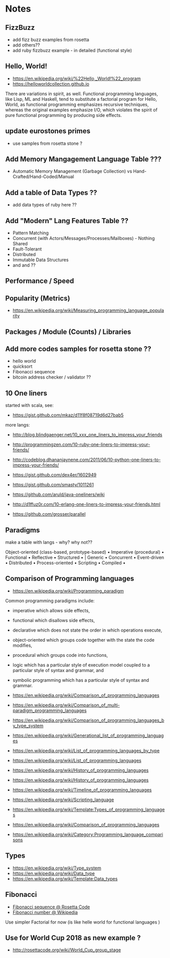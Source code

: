 # Notes


## FizzBuzz

- add fizz buzz examples from rosetta
- add others??
- add ruby fizzbuzz example - in detailed (functional style)

## Hello, World!

- https://en.wikipedia.org/wiki/%22Hello,_World!%22_program
- https://helloworldcollection.github.io

There are variations in spirit, as well. Functional programming languages, like Lisp, ML and Haskell, tend to substitute a factorial program for Hello, World, as functional programming emphasizes recursive techniques, whereas the original examples emphasize I/O, which violates the spirit of pure functional programming by producing side effects.

## update eurostones primes

- use samples from rosetta stone ?



## Add Memory Mangagement Language Table ???

- Automatic Memory Management (Garbage Collection) vs Hand-Crafted/Hand-Coded/Manual


## Add a table of Data Types ??

- add data types of ruby here ??




## Add "Modern" Lang Features Table ??

- Pattern Matching
- Concurrent (with Actors/Messages/Processes/Mailboxes) - Nothing Shared
- Fault-Tolerant
- Distributed
- Immutable Data Structures
- and and ??


## Performance / Speed

## Popularity (Metrics)

- https://en.wikipedia.org/wiki/Measuring_programming_language_popularity


## Packages / Module (Counts) / Libraries


## Add more codes samples for rosetta stone ??

- hello world
- quicksort
- Fibonacci sequence
- bitcoin address checker / validator ??



## 10 One liners

started with scala, see:

- https://gist.github.com/mkaz/d11f8f08719d6d27bab5

more langs:

- http://blog.blindgaenger.net/10_xxx_one_liners_to_impress_your_friends
- http://programmingzen.com/10-ruby-one-liners-to-impress-your-friends/
- http://codeblog.dhananjaynene.com/2011/06/10-python-one-liners-to-impress-your-friends/
- https://gist.github.com/dex4er/1602949
- https://gist.github.com/smasty/1011261
- https://github.com/aruld/java-oneliners/wiki
- http://d1ffuz0r.com/10-erlang-one-liners-to-impress-your-friends.html



- https://github.com/grosser/parallel



## Paradigms

make a table with langs - why? why not??

Object-oriented (class-based, prototype-based) •
Imperative (procedural) •
Functional •
Reflective •
Structured •                                  |
Generic •
Concurrent •
Event-driven •
Distributed •
Process-oriented •
Scripting •
Compiled •


## Comparison of Programming languages

- https://en.wikipedia.org/wiki/Programming_paradigm

Common programming paradigms include:

- imperative which allows side effects,
- functional which disallows side effects,
- declarative which does not state the order in which operations execute,
- object-oriented which groups code together with the state the code modifies,
- procedural which groups code into functions,
- logic which has a particular style of execution model coupled to a particular style of syntax and grammar, and
- symbolic programming which has a particular style of syntax and grammar.



- https://en.wikipedia.org/wiki/Comparison_of_programming_languages
- https://en.wikipedia.org/wiki/Comparison_of_multi-paradigm_programming_languages
- https://en.wikipedia.org/wiki/Comparison_of_programming_languages_by_type_system
- https://en.wikipedia.org/wiki/Generational_list_of_programming_languages
- https://en.wikipedia.org/wiki/List_of_programming_languages_by_type
- https://en.wikipedia.org/wiki/List_of_programming_languages
- https://en.wikipedia.org/wiki/History_of_programming_languages
- https://en.wikipedia.org/wiki/History_of_programming_languages
- https://en.wikipedia.org/wiki/Timeline_of_programming_languages
- https://en.wikipedia.org/wiki/Scripting_language
- https://en.wikipedia.org/wiki/Template:Types_of_programming_languages
- https://en.wikipedia.org/wiki/Comparison_of_programming_languages
- https://en.wikipedia.org/wiki/Category:Programming_language_comparisons


## Types

- https://en.wikipedia.org/wiki/Type_system
- https://en.wikipedia.org/wiki/Data_type
- https://en.wikipedia.org/wiki/Template:Data_types


## Fibonacci

- [Fibonacci sequence @ Rosetta Code](http://rosettacode.org/wiki/Fibonacci_sequence)
- [Fibonacci number @ Wikipedia](https://en.wikipedia.org/wiki/Fibonacci_number)

Use simpler Factorial for now (is like helle world for functional languages )



## Use for World Cup 2018 as new example ?

- http://rosettacode.org/wiki/World_Cup_group_stage
